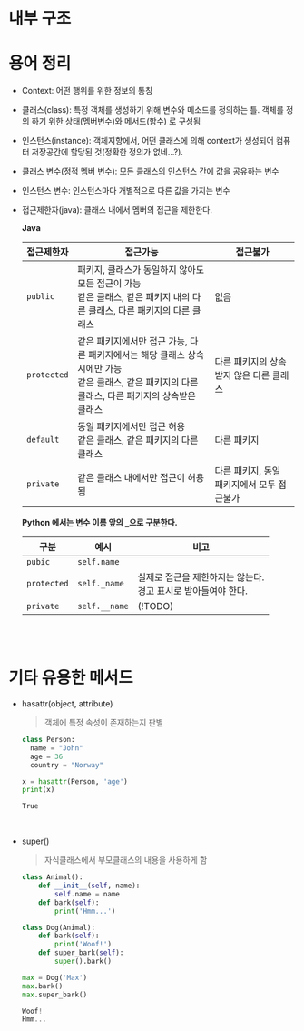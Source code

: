 # 내부 구조







# 용어 정리

* Context: 어떤 행위를 위한 정보의 통칭

* 클래스(class): 특정 객체를 생성하기 위해 변수와 메소드를 정의하는 틀. 객체를 정의 하기 위한 상태(멤버변수)와 메서드(함수) 로 구성됨

* 인스턴스(instance): 객체지향에서, 어떤 클래스에 의해 context가 생성되어 컴퓨터 저장공간에 할당된 것(정확한 정의가 없네...?).

* 클래스 변수(정적 멤버 변수): 모든 클래스의 인스턴스 간에 값을 공유하는 변수

* 인스턴스 변수: 인스턴스마다 개별적으로 다른 값을 가지는 변수

* 접근제한자(java): 클래스 내에서 멤버의 접근을 제한한다.

  **Java**

  | 접근제한자  | 접근가능                                                     | 접근불가                                   |
  | ----------- | ------------------------------------------------------------ | ------------------------------------------ |
  | `public`    | 패키지, 클래스가 동일하지 않아도 모든 접근이 가능<br>같은 클래스, 같은 패키지 내의 다른 클래스, 다른 패키지의 다른 클래스 | 없음                                       |
  | `protected` | 같은 패키지에서만 접근 가능, 다른 패키지에서는 해당 클래스 상속시에만 가능<br>같은 클래스, 같은 패키지의 다른 클래스, 다른 패키지의 상속받은 클래스 | 다른 패키지의 상속받지 않은 다른 클래스    |
  | `default`   | 동일 패키지에서만 접근 허용<br>같은 클래스, 같은 패키지의 다른 클래스 | 다른 패키지                                |
  | `private`   | 같은 클래스 내에서만 접근이 허용됨                           | 다른 패키지, 동일 패키지에서 모두 접근불가 |

  **Python 에서는 변수 이름 앞의 `_`으로 구분한다.**

  | 구분        | 예시          | 비고                                                         |
  | ----------- | ------------- | ------------------------------------------------------------ |
  | `pubic`     | `self.name`   |                                                              |
  | `protected` | `self._name`  | 실제로 접근을 제한하지는 않는다.<br>경고 표시로 받아들여야 한다. |
  | `private`   | `self.__name` | (!TODO)                                                      |

  <br>

  <br>

# 기타 유용한 메서드

* hasattr(object, attribute)

  > 객체에 특정 속성이 존재하는지 판별

  ```python
  class Person:
    name = "John"
    age = 36
    country = "Norway"
  
  x = hasattr(Person, 'age')
  print(x)
  
  ```

  ```powershell
  True
  ```

  <br>

* super()

  > 자식클래스에서 부모클래스의 내용을 사용하게 함

  ```python
  class Animal():
      def __init__(self, name):
          self.name = name
      def bark(self):
          print('Hmm...')
  
  class Dog(Animal):
      def bark(self):
          print('Woof!')
      def super_bark(self):
          super().bark()
  
  max = Dog('Max')
  max.bark()
  max.super_bark()
  ```

  ```powershell
  Woof!
  Hmm...
  ```

  

  